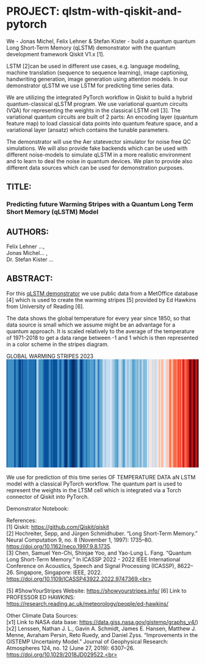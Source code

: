 # PROJECT: qlstm-with-qiskit-and-pytorch <br>

We - Jonas Michel, Felix Lehner & Stefan Kister - build a quantum quantum Long Short-Term Memory (qLSTM) demonstrator with the quantum development framework Qiskit V1.x [1]. 

LSTM [2]can be used in different use cases, e.g. language modeling, machine translation (sequence to sequence learning), image captioning, handwriting generation, image generation using attention models.  In our demonstrator qLSTM we use LSTM for predicting time series data.

We are utilizing the integrated PyTorch workflow in Qiskit to build a hybrid quantum-classical qLSTM program. We use variational quantum circuits (VQA) for representing the weights in the classical LSTM cell [3]. The variational quantum circuits are built of 2 parts: An encoding layer (quantum feature map) to load classical data points into quantum feature space, and a variational layer (ansatz) which contains the tunable parameters.

The demonstrator will use the Aer statevector simulator for noise free QC simulations. We will also provide fake backends which can be used with different noise-models to simulate qLSTM in a more realistic environment and to learn to deal the noise in quantum devices. We plan to provide also different data sources which can be used for demonstration purposes.

## TITLE: <br>
### Predicting future Warming Stripes with a Quantum Long Term Short Memory (qLSTM) Model <br>

## AUTHORS:<br>

Felix Lehner ..., <br>
Jonas Michel... , <br>
Dr. Stefan Kister ...<br>

## ABSTRACT:<br>

For this [qLSTM demonstrator](https://github.com/drstki/qlstm-with-qiskit-and-pytorch/blob/main/qlstm_GlobalWarming_demonstrator.ipynb) we use public data from a MetOffice database [4] which is used to create the warming stripes [5] provided by Ed Hawkins from University of Reading [6]. 

The data shows the global temperature for every year since 1850, so that data source is small which we assume might be an advantage for a quantum approach. It is scaled relatively to the average of the temperature of 1971-2018 to get a data range between -1 and 1 which is then represented in a color scheme in the stripes diagram.

<break>
    GLOBAL WARMING STRIPES 2023
<BREAK>
    
</BREAK>
<img src="./data/GLOBE_stripes_2023.png" width="900"/>

We use for prediction of this time series OF TEMPERATURE DATA aN LSTM model with a classical PyTorch workflow. The quantum part is used to represent the weights in the LTSM cell which is integrated via a Torch connector of Qiskit into PyTorch.

Demonstrator Notebook: 

References: <br>
[1] Qiskit: https://github.com/Qiskit/qiskit <br>
[2] Hochreiter, Sepp, and Jürgen Schmidhuber. “Long Short-Term Memory.” Neural Computation 9, no. 8 (November 1, 1997): 1735–80. https://doi.org/10.1162/neco.1997.9.8.1735. <br>
[3] Chen, Samuel Yen-Chi, Shinjae Yoo, and Yao-Lung L. Fang. “Quantum Long Short-Term Memory.” In ICASSP 2022 - 2022 IEEE International Conference on Acoustics, Speech and Signal Processing (ICASSP), 8622–26. Singapore, Singapore: IEEE, 2022. https://doi.org/10.1109/ICASSP43922.2022.9747369.<br>

[5] #ShowYourStripes Website: https://showyourstripes.info/
[6] Link to PROFESSOR ED HAWKINS: https://research.reading.ac.uk/meteorology/people/ed-hawkins/

Other Climate Data Sources:<br>
[x1] Link to NASA data base: https://data.giss.nasa.gov/gistemp/graphs_v4/) <br>
[x2] Lenssen, Nathan J. L., Gavin A. Schmidt, James E. Hansen, Matthew J. Menne, Avraham Persin, Reto Ruedy, and Daniel Zyss. “Improvements in the GISTEMP Uncertainty Model.” Journal of Geophysical Research: Atmospheres 124, no. 12 (June 27, 2019): 6307–26. https://doi.org/10.1029/2018JD029522.<br>
<br><br>


